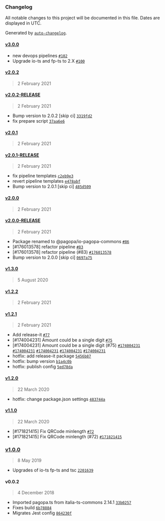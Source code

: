 ### Changelog

All notable changes to this project will be documented in this file. Dates are displayed in UTC.

Generated by [`auto-changelog`](https://github.com/CookPete/auto-changelog).

#### [v3.0.0](https://github.com/pagopa/io-pagopa-commons/compare/v2.0.2...v3.0.0)

- new devops pipelines [`#102`](https://github.com/pagopa/io-pagopa-commons/pull/102)
- Upgrade io-ts and fp-ts to 2.X [`#100`](https://github.com/pagopa/io-pagopa-commons/pull/100)

#### [v2.0.2](https://github.com/pagopa/io-pagopa-commons/compare/v2.0.2-RELEASE...v2.0.2)

> 2 February 2021

#### [v2.0.2-RELEASE](https://github.com/pagopa/io-pagopa-commons/compare/v2.0.1...v2.0.2-RELEASE)

> 2 February 2021

- Bump version to 2.0.2 [skip ci] [`3319fd2`](https://github.com/pagopa/io-pagopa-commons/commit/3319fd2fe6dbde7492ce02cd93039199dc1fd9ef)
- fix prepare script [`37aa6e6`](https://github.com/pagopa/io-pagopa-commons/commit/37aa6e687cadab58474c3a458dd188c708fc6ad4)

#### [v2.0.1](https://github.com/pagopa/io-pagopa-commons/compare/v2.0.1-RELEASE...v2.0.1)

> 2 February 2021

#### [v2.0.1-RELEASE](https://github.com/pagopa/io-pagopa-commons/compare/v2.0.0...v2.0.1-RELEASE)

> 2 February 2021

- fix pipeline templates [`c2eb9e3`](https://github.com/pagopa/io-pagopa-commons/commit/c2eb9e38c0a48debfdfe60bea95512f2a3f37b9a)
- revert pipeline templates [`e478abf`](https://github.com/pagopa/io-pagopa-commons/commit/e478abf1bd7eec64e6f1176eaca22ee2c3833ad7)
- Bump version to 2.0.1 [skip ci] [`485d509`](https://github.com/pagopa/io-pagopa-commons/commit/485d50964f1667e0447f9e7ba8a677066924c106)

#### [v2.0.0](https://github.com/pagopa/io-pagopa-commons/compare/v2.0.0-RELEASE...v2.0.0)

> 2 February 2021

#### [v2.0.0-RELEASE](https://github.com/pagopa/io-pagopa-commons/compare/v1.3.0...v2.0.0-RELEASE)

> 2 February 2021

- Package renamed to @pagopa/io-pagopa-commons [`#86`](https://github.com/pagopa/io-pagopa-commons/pull/86)
- [#176013578] refactor pipeline [`#83`](https://github.com/pagopa/io-pagopa-commons/pull/83)
- [#176013578] refactor pipeline (#83) [`#176013578`](https://www.pivotaltracker.com/story/show/176013578)
- Bump version to 2.0.0 [skip ci] [`0697a75`](https://github.com/pagopa/io-pagopa-commons/commit/0697a75b77f60eb8f0b11193b0c4d15a7f23dab7)

#### [v1.3.0](https://github.com/pagopa/io-pagopa-commons/compare/v1.2.2...v1.3.0)

> 5 August 2020

#### [v1.2.2](https://github.com/pagopa/io-pagopa-commons/compare/v1.2.1...v1.2.2)

> 2 February 2021

#### [v1.2.1](https://github.com/pagopa/io-pagopa-commons/compare/v1.2.0...v1.2.1)

> 2 February 2021

- Add release-it [`#77`](https://github.com/pagopa/io-pagopa-commons/pull/77)
- [#174004231] Amount could be a single digit [`#75`](https://github.com/pagopa/io-pagopa-commons/pull/75)
- [#174004231] Amount could be a single digit (#75) [`#174004231`](https://www.pivotaltracker.com/story/show/174004231) [`#174004231`](https://www.pivotaltracker.com/story/show/174004231) [`#174004231`](https://www.pivotaltracker.com/story/show/174004231) [`#174004231`](https://www.pivotaltracker.com/story/show/174004231) [`#174004231`](https://www.pivotaltracker.com/story/show/174004231)
- hotfix: add release-it package [`5456b87`](https://github.com/pagopa/io-pagopa-commons/commit/5456b8770e0f8c2f67fdec550825a3ade409ec5a)
- hotfix: bump version [`b1a4c0b`](https://github.com/pagopa/io-pagopa-commons/commit/b1a4c0bc6da23ebb88f9ad2cb82a8d83fbe830c9)
- hotfix: publish config [`5ed78da`](https://github.com/pagopa/io-pagopa-commons/commit/5ed78da67e15962ada086789ab531b42ec84388d)

#### [v1.2.0](https://github.com/pagopa/io-pagopa-commons/compare/v1.1.0...v1.2.0)

> 22 March 2020

- hotfix: change package.json settings [`483744a`](https://github.com/pagopa/io-pagopa-commons/commit/483744add20420987180c0039e458c6888b0ecdd)

#### [v1.1.0](https://github.com/pagopa/io-pagopa-commons/compare/v1.0.0...v1.1.0)

> 22 March 2020

- [#171821415] Fix QRCode minlength [`#72`](https://github.com/pagopa/io-pagopa-commons/pull/72)
- [#171821415] Fix QRCode minlength (#72) [`#171821415`](https://www.pivotaltracker.com/story/show/171821415)

### [v1.0.0](https://github.com/pagopa/io-pagopa-commons/compare/v0.0.2...v1.0.0)

> 8 May 2019

- Upgrades of io-ts fp-ts and tsc [`2201639`](https://github.com/pagopa/io-pagopa-commons/commit/22016393d59755ad7be779788eb02999fe51f48a)

#### v0.0.2

> 4 December 2018

- Imported pagopa.ts from italia-ts-commons 2.14.1 [`33b0257`](https://github.com/pagopa/io-pagopa-commons/commit/33b02570a2aa08ae2acd16b98b782ff09a03a1cf)
- Fixes build [`6b78884`](https://github.com/pagopa/io-pagopa-commons/commit/6b788846435c2db21efa88a69e9b366e93b54e19)
- Migrates Jest config [`864230f`](https://github.com/pagopa/io-pagopa-commons/commit/864230f4604b5f89298be323d64d7ac15081c12d)
